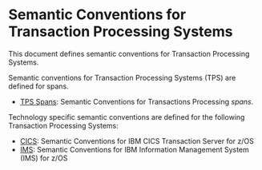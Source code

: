 # Semantic Conventions for Transaction Processing Systems

This document defines semantic conventions for Transaction Processing Systems.

Semantic conventions for Transaction Processing Systems (TPS) are defined for spans.

* [TPS Spans](spans.md): Semantic Conventions for Transactions Processing *spans*.

Technology specific semantic conventions are defined for the following Transaction Processing Systems:

* [CICS](cics-spans.md): Semantic Conventions for IBM CICS Transaction Server for z/OS
* [IMS](ims-spans.md): Semantic Conventions for IBM Information Management System (IMS) for z/OS

